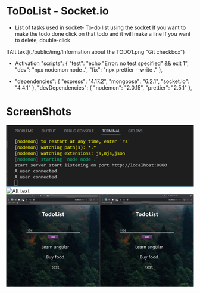 # ToDoList - Socket.io
* List of tasks used in socket-
To-do list using the socket
If you want to make the todo done click on that todo and it will make a line
If you want to delete, double-click

![Alt text](./public/img/Information about the TODO1.png "Git checkbox")



* Activation 
"scripts": {
    "test": "echo \"Error: no test specified\" && exit 1",
    "dev": "npx nodemon node .",
    "fix": "npx prettier --write ."
  },

- "dependencies": {
    "express": "4.17.2",
    "mongoose": "6.2.1",
    "socket.io": "4.4.1"
  },
  "devDependencies": {
    "nodemon": "2.0.15",
    "prettier": "2.5.1"
  },
 # ScreenShots
 ![Alt text](./public/img/trminalSocket.png "Git checkbox")
 ![Alt text](./public/img/pexels-yunus-tuğ-9724071.jpg "Git checkbox")
 ![Alt text](./public/img/page.png "Git checkbox")
